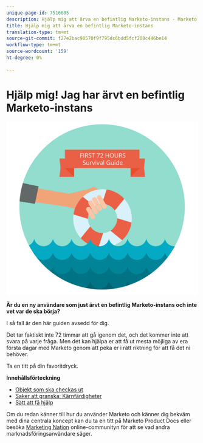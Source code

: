 ```yaml
---
unique-page-id: 7516605
description: Hjälp mig att ärva en befintlig Marketo-instans - Marketo Docs - Produktdokumentation
title: Hjälp mig att ärva en befintlig Marketo-instans
translation-type: tm+mt
source-git-commit: f27e2bac90570f9f795dc6bdd5fcf208c446be14
workflow-type: tm+mt
source-wordcount: '159'
ht-degree: 0%

---
```



# Hjälp mig! Jag har ärvt en befintlig Marketo-instans

![](assets/help-ive-inherited-an-existing-marketo-instance.png)

**Är du en ny användare som just ärvt en befintlig Marketo-instans och inte vet var de ska börja?**

I så fall är den här guiden avsedd för dig.

Det tar faktiskt inte 72 timmar att gå igenom det, och det kommer inte att svara på varje fråga. Men det kan hjälpa er att få ut mesta möjliga av era första dagar med Marketo genom att peka er i rätt riktning för att få det ni behöver.

Ta en titt på din favoritdryck.

**Innehållsförteckning**

* [Objekt som ska checkas ut](/help/marketo/getting-started/inheriting-a-marketo-instance/items-to-check-off.md)
* [Saker att granska: Kärnfärdigheter](/help/marketo/getting-started/inheriting-a-marketo-instance/things-to-review-core-skills.md)
* [Sätt att få hjälp](/help/marketo/getting-started/inheriting-a-marketo-instance/ways-to-get-help.md)

Om du redan känner till hur du använder Marketo och känner dig bekväm med dina centrala koncept kan du ta en titt på Marketo Product Docs eller besöka [Marketing Nation](https://nation.marketo.com/) online-communityn för att se vad andra marknadsföringsanvändare säger.
